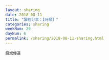 ```yaml
---
layout: sharing
date: 2018-08-11
title: "讀經分享：【時候】"
categories: sharing
weekNum: 29
dayNum: 6
permalink: /sharing/2018-08-11-sharing.html
---
```



`錢斌傳道`
